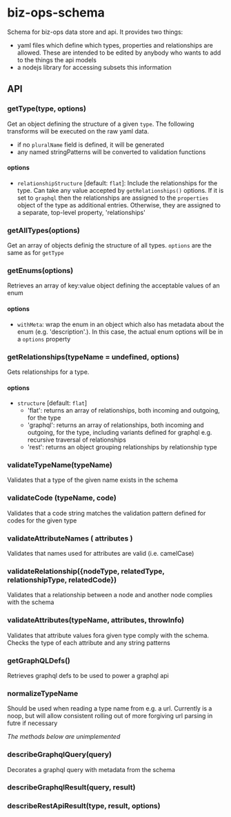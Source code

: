 # biz-ops-schema
Schema for biz-ops data store and api. It provides two things:
- yaml files which define which types, properties and relationships are allowed. These are intended to be edited by anybody who wants to add to the things the api models
- a nodejs library for accessing subsets this information

## API

### getType(type, options)
Get an object defining the structure of a given `type`. The following transforms will be executed on the raw yaml data.
- if no `pluralName` field is defined, it will be generated
- any named stringPatterns will be converted to validation functions

#### options
- `relationshipStructure` [default: `flat`]: Include the relationships for the type. Can take any value accepted by `getRelationships()` options. If it is set to `graphql` then the relationships are assigned to the `properties` object of the type as additional entries. Otherwise, they are assigned to a separate, top-level property, 'relationships'

### getAllTypes(options)
Get an array of objects definig the structure of all types. `options` are the same as for `getType`


### getEnums(options)
Retrieves an array of key:value object defining the acceptable values of an enum

#### options
- `withMeta`: wrap the enum in an object which also has metadata about the enum (e.g. 'description'.). In this case, the actual enum options will be in a `options` property


### getRelationships(typeName = undefined, options)
Gets relationships for a type.

#### options
- `structure` [default: `flat`]
	- 'flat': returns an array of relationships, both incoming and outgoing, for the type
	- 'graphql': returns an array of relationships, both incoming and outgoing, for the type, including variants defined for graphql e.g. recursive traversal of relationships
	- 'rest': returns an object grouping relationships by relationship type


### validateTypeName(typeName)
Validates that a type of the given name exists in the schema

### validateCode (typeName, code)
Validates that a code string matches the validation pattern defined for codes for the given type

### validateAttributeNames ( attributes )
Validates that names used for attributes are valid (i.e. camelCase)

### validateRelationship({nodeType, relatedType, relationshipType, relatedCode})
Validates that a relationship between a node and another node complies with the schema

### validateAttributes(typeName, attributes, throwInfo)
Validates that attribute values fora given type comply with the schema. Checks the type of each attribute and any string patterns

### getGraphQLDefs()
Retrieves graphql defs to be used to power a graphql api

### normalizeTypeName
Should be used when reading a type name from e.g. a url. Currently is a noop, but will allow consistent rolling out of more forgiving url parsing in futre if necessary

*The methods below are unimplemented*

### describeGraphqlQuery(query)
Decorates a graphql query with metadata from the schema

### describeGraphqlResult(query, result)

### describeRestApiResult(type, result, options)

